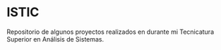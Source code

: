 # ISTIC
Repositorio de algunos proyectos realizados en durante mi Tecnicatura Superior en Análisis de Sistemas.

